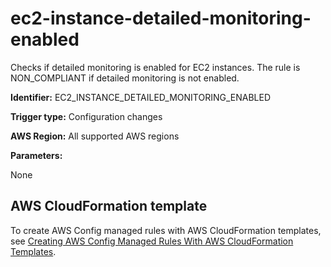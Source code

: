 # ec2\-instance\-detailed\-monitoring\-enabled<a name="ec2-instance-detailed-monitoring-enabled"></a>

Checks if detailed monitoring is enabled for EC2 instances\. The rule is NON\_COMPLIANT if detailed monitoring is not enabled\.

**Identifier:** EC2\_INSTANCE\_DETAILED\_MONITORING\_ENABLED

**Trigger type:** Configuration changes

**AWS Region:** All supported AWS regions

**Parameters:**

None  

## AWS CloudFormation template<a name="w29aac11c33c17b7d135c15"></a>

To create AWS Config managed rules with AWS CloudFormation templates, see [Creating AWS Config Managed Rules With AWS CloudFormation Templates](aws-config-managed-rules-cloudformation-templates.md)\.